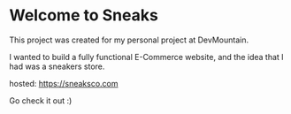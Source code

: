 # Welcome to Sneaks

This project was created for my personal project at DevMountain. 

I wanted to build a fully functional E-Commerce website, and the idea that I had was a sneakers store.

hosted: https://sneaksco.com

Go check it out :)